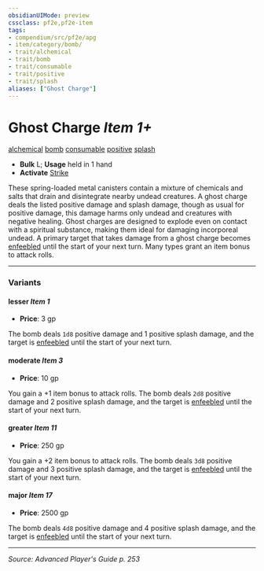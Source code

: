 ```yaml
---
obsidianUIMode: preview
cssclass: pf2e,pf2e-item
tags:
- compendium/src/pf2e/apg
- item/category/bomb/
- trait/alchemical
- trait/bomb
- trait/consumable
- trait/positive
- trait/splash
aliases: ["Ghost Charge"]
---
```

# Ghost Charge *Item 1+*  
[alchemical](alchemical.md "Alchemical Item Trait")  [bomb](bomb.md "Bomb Item Trait")  [consumable](consumable.md "Consumable Item Trait")  [positive](positive.md "Positive Energy & Element Trait")  [splash](splash.md "Splash Weapon Trait")  

- **Bulk** L; **Usage** held in 1 hand
- **Activate** [Strike](strike.md)

These spring-loaded metal canisters contain a mixture of chemicals and salts that drain and disintegrate nearby undead creatures. A ghost charge deals the listed positive damage and splash damage, though as usual for positive damage, this damage harms only undead and creatures with negative healing. Ghost charges are designed to explode even on contact with a spiritual substance, making them ideal for damaging incorporeal undead. A primary target that takes damage from a ghost charge becomes [enfeebled](conditions.md#Enfeebled) until the start of your next turn. Many types grant an item bonus to attack rolls.

---

### Variants

#### lesser *Item 1*

- **Price**: 3 gp

The bomb deals `1d8` positive damage and 1 positive splash damage, and the target is [enfeebled](conditions.md#Enfeebled) until the start of your next turn.

#### moderate *Item 3*

- **Price**: 10 gp

You gain a +1 item bonus to attack rolls. The bomb deals `2d8` positive damage and 2 positive splash damage, and the target is [enfeebled](conditions.md#Enfeebled) until the start of your next turn.

#### greater *Item 11*

- **Price**: 250 gp

You gain a +2 item bonus to attack rolls. The bomb deals `3d8` positive damage and 3 positive splash damage, and the target is [enfeebled](conditions.md#Enfeebled) until the start of your next turn.

#### major *Item 17*

- **Price**: 2500 gp

The bomb deals `4d8` positive damage and 4 positive splash damage, and the target is [enfeebled](conditions.md#Enfeebled) until the start of your next turn.

---
*Source: Advanced Player's Guide p. 253*